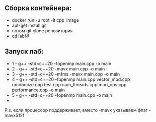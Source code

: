 ## Сборка контейнера: 

* docker run -u root -it cpp_image
* apt-get install git
* потом git clone репозитория
* cd lab№

## Запуск лаб:
* 1 - g++ -std=c++20 -fopenmp main.cpp -o main
* 2 - g++ -std=c++20 -mavx main.cpp -o main 
* 3 - g++ -std=c++20 -mfma -mavx main.cpp -o main
* 4 - g++ -std=c++20 -fopenmp  main.cpp vector_mod.cpp randomize.cpp test.cpp num_threads.cpp mod_ops.cpp performance.cpp -o main
* 5 - g++ -std=c++20 -fopenmp main.cpp -o main
* 
P.s. если процессор поддерживает, вместо -mavx указываем флаг -mavx512f
